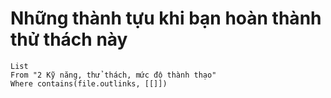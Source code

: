 # Những thành tựu khi bạn hoàn thành thử thách này
```dataview
List 
From "2 Kỹ năng, thử thách, mức độ thành thạo" 
Where contains(file.outlinks, [[]])
```
